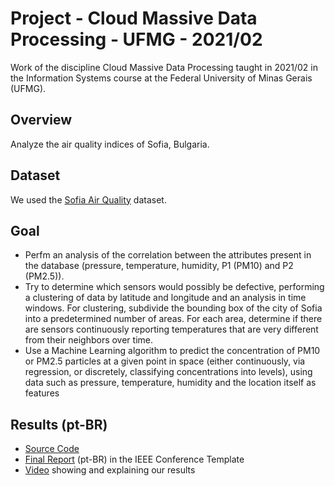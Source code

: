 # Project - Cloud Massive Data Processing - UFMG - 2021/02
Work of the discipline Cloud Massive Data Processing taught in 2021/02 in the Information Systems course at the Federal University of Minas Gerais (UFMG).

## Overview
Analyze the air quality indices of Sofia, Bulgaria.

## Dataset
We used the [Sofia Air Quality](https://www.kaggle.com/hmavrodiev/sofia-air-quality-dataset) dataset.

## Goal
* Perfm an analysis of the correlation between the attributes present in the database (pressure, temperature, humidity,
P1 (PM10) and P2 (PM2.5)).
* Try to determine which sensors would possibly be defective, performing a clustering of data by latitude and longitude and an analysis in time windows. For clustering, subdivide the bounding box of the city of Sofia into a predetermined number of areas. For each area, determine if there are sensors continuously reporting temperatures that are very different from their neighbors over time.
* Use a Machine Learning algorithm to predict the concentration of PM10 or PM2.5 particles at a given point in space (either continuously, via regression, or discretely, classifying concentrations into levels), using data such as pressure, temperature, humidity and the location itself as features

## Results (pt-BR)
* [Source Code](https://github.com/jeangeorge/pdmn-tp-final/blob/main/tp.ipynb)
* [Final Report](https://www.overleaf.com/read/hxxytbbshvdc) (pt-BR) in the IEEE Conference Template
* [Video](https://www.youtube.com/watch?v=Us0KDIkS45w) showing and explaining our results
